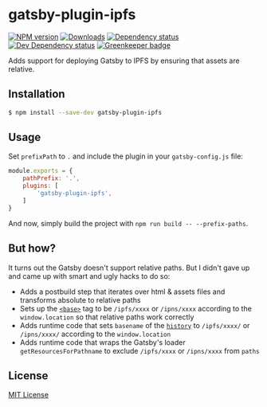 # gatsby-plugin-ipfs

[![NPM version][npm-image]][npm-url] [![Downloads][downloads-image]][npm-url] [![Dependency status][david-dm-image]][david-dm-url] [![Dev Dependency status][david-dm-dev-image]][david-dm-dev-url] [![Greenkeeper badge][greenkeeper-image]][greenkeeper-url]

[npm-url]:https://npmjs.org/package/gatsby-plugin-ipfs
[npm-image]:http://img.shields.io/npm/v/gatsby-plugin-ipfs.svg
[downloads-image]:http://img.shields.io/npm/dm/gatsby-plugin-ipfs.svg
[david-dm-url]:https://david-dm.org/moxystudio/gatsby-plugin-ipfs
[david-dm-image]:https://img.shields.io/david/moxystudio/gatsby-plugin-ipfs.svg
[david-dm-dev-url]:https://david-dm.org/moxystudio/gatsby-plugin-ipfs?type=dev
[david-dm-dev-image]:https://img.shields.io/david/dev/moxystudio/gatsby-plugin-ipfs.svg
[greenkeeper-image]:https://badges.greenkeeper.io/moxystudio/gatsby-plugin-ipfs.svg
[greenkeeper-url]:https://greenkeeper.io

Adds support for deploying Gatsby to IPFS by ensuring that assets are relative.


## Installation

```sh
$ npm install --save-dev gatsby-plugin-ipfs
```


## Usage

Set `prefixPath` to `.` and include the plugin in your `gatsby-config.js` file:

```js
module.exports = {
    pathPrefix: '.',
    plugins: [
        'gatsby-plugin-ipfs',
    ]
}
```

And now, simply build the project with `npm run build -- --prefix-paths`.


## But how?

It turns out the Gatsby doesn't support relative paths. But I didn't gave up and came up with smart and ugly hacks to do so:

- Adds a postbuild step that iterates over html & assets files and transforms absolute to relative paths
- Sets up the [`<base>`](https://developer.mozilla.org/en-US/docs/Web/HTML/Element/base) tag to be `/ipfs/xxxx` or `/ipns/xxxx` according to the `window.location` so that relative paths work correctly
- Adds runtime code that sets `basename` of the [`history`](https://github.com/ReactTraining/history) to `/ipfs/xxxx/` or `/ipns/xxxx/` according to the `window.location`
- Adds runtime code that wraps the Gatsby's loader `getResourcesForPathname` to exclude `/ipfs/xxxx` or `/ipns/xxxx` from `paths`


## License

[MIT License](http://opensource.org/licenses/MIT)
